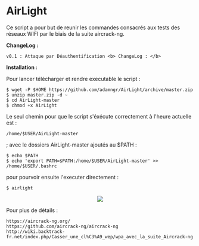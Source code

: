 # AirLight

Ce script a pour but de reunir les commandes consacrés aux tests des réseaux WIFI par le biais de la suite aircrack-ng. 

<b> ChangeLog : </b>

    v0.1 : Attaque par Déauthentification <b> ChangeLog : </b>
    

<b> Installation : </b>

Pour lancer télécharger et rendre executable le script :

    $ wget -P $HOME https://github.com/adamngr/AirLight/archive/master.zip
    $ unzip master.zip -d ~
    $ cd AirLight-master
    $ chmod +x AirLight

Le seul chemin pour que le script s'éxécute correctement à l'heure actuelle est : 

    /home/$USER/AirLight-master 

; avec le dossiers AirLight-master ajoutés au $PATH :
    
    $ echo $PATH
    $ echo 'export PATH=$PATH:/home/$USER/AirLight-master' >> /home/$USER/.bashrc
    
pour pourvoir ensuite l'executer directement :

    $ airlight

<p align="center">
  <img src="https://image.noelshack.com/fichiers/2018/25/1/1529323468-capture-du-2018-06-18-14-03-44.png">
</p>

Pour plus de détails :

    https://aircrack-ng.org/
    https://github.com/aircrack-ng/aircrack-ng
    http://wiki.backtrack-fr.net/index.php/Casser_une_cl%C3%A9_wep/wpa_avec_la_suite_Aircrack-ng
